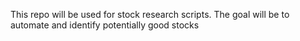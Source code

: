 This repo will be used for stock research scripts. The goal will be to automate and identify potentially good stocks